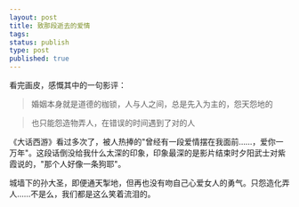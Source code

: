 ```yaml
--- 
layout: post
title: 致那段逝去的爱情
tags: 
status: publish
type: post
published: true
---
```

看完画皮，感慨其中的一句影评：

>婚姻本身就是道德的枷锁，人与人之间，总是先入为主的，怨天怨地的

>也只能怨造物弄人，在错误的时间遇到了对的人

《大话西游》看过多次了，被人热捧的"曾经有一段爱情摆在我面前……，爱你一万年"。这段话倒没给我什么太深的印象，印象最深的是影片结束时夕阳武士对紫霞说的，"那个人好像一条狗耶"。

城墙下的孙大圣，即便通天掣地，但再也没有吻自己心爱女人的勇气。只怨造化弄人……不是么，我们都是这么笑着流泪的。
